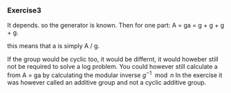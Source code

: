 ### Exercise3

It depends. so the generator is known. Then for one part:
A = ga = g + g + g + g.

this means that a is simply A / g.

If the group would be cyclic too, it would be differnt, it would howeber still not be required to solve a log problem.
You could however still calculate a from A = ga by calculating the modular inverse $g^{-1} \mod n$
In the exercise it was however called an additive group and not a cyclic additive group.
